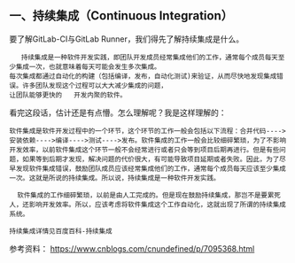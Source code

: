 ## 一、持续集成（Continuous Integration）

要了解GitLab-CI与GitLab Runner，我们得先了解持续集成是什么。

       持续集成是一种软件开发实践，即团队开发成员经常集成他们的工作，通常每个成员每天至少集成一次，也就意味着每天可能会发生多次集成。
    每次集成都通过自动化的构建（包括编译，发布，自动化测试)来验证，从而尽快地发现集成错误。许多团队发现这个过程可以大大减少集成的问题，
    让团队能够更快的   开发内聚的软件。
    
看完这段话，估计还是有点懵。怎么理解呢？我是这样理解的：

    软件集成是软件开发过程中的一个环节，这个环节的工作一般会包括以下流程：合并代码---->安装依赖---->编译---->测试---->发布。软件集成的工作一般会比较细碎繁琐，为了不影响开发效率，以前软件集成这个环节一般不会经常进行或者只会等到项目后期再进行。但是有些问题，如果等到后期才发现，解决问题的代价很大，有可能导致项目延期或者失败。因此，为了尽早发现软件集成错误，鼓励团队成员应该经常集成他们的工作，通常每个成员每天应该至少集成一次。这就是所说的持续集成。所以说，持续集成是一种软件开发实践。

      软件集成的工作细碎繁琐，以前是由人工完成的。但是现在鼓励持续集成，那岂不是要累死人，还影响开发效率。所以，应该考虑将软件集成这个工作自动化，这就出现了所谓的持续集成系统。

    持续集成详情见百度百科-持续集成



参考资料：  https://www.cnblogs.com/cnundefined/p/7095368.html
